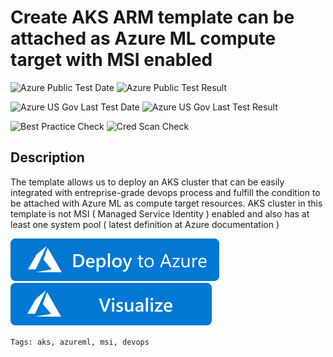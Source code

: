 # Create AKS ARM template can be attached as Azure ML compute target with MSI enabled
![Azure Public Test Date](https://azurequickstartsservice.blob.core.windows.net/badges/101-aks-azml-targetcompute/PublicLastTestDate.svg)
![Azure Public Test Result](https://azurequickstartsservice.blob.core.windows.net/badges/101-aks-azml-targetcompute/PublicDeployment.svg)

![Azure US Gov Last Test Date](https://azurequickstartsservice.blob.core.windows.net/badges/101-aks-azml-targetcompute/FairfaxLastTestDate.svg)
![Azure US Gov Last Test Result](https://azurequickstartsservice.blob.core.windows.net/badges/101-aks-azml-targetcompute/FairfaxDeployment.svg)

![Best Practice Check](https://azurequickstartsservice.blob.core.windows.net/badges/101-aks-azml-targetcompute/BestPracticeResult.svg)
![Cred Scan Check](https://azurequickstartsservice.blob.core.windows.net/badges/101-aks-azml-targetcompute/CredScanResult.svg)

## Description
The template allows us to deploy an AKS cluster that can be easily integrated with entreprise-grade devops process and fulfill the condition to be attached with Azure ML as compute target resources. AKS cluster in this template is not MSI ( Managed Service Identity ) enabled and also has at least one system pool ( latest definition at Azure documentation )


[![Deploy To Azure](https://raw.githubusercontent.com/Azure/azure-quickstart-templates/master/1-CONTRIBUTION-GUIDE/images/deploytoazure.svg?sanitize=true)](http://armviz.io/#/?load=https%3A%2F%2Fraw.githubusercontent.com%2FAzure%2Fazure-quickstart-templates%2Fmaster%2F101-aks-azml-targetcompute%2Fazuredeploy.json)  [![Visualize](https://raw.githubusercontent.com/Azure/azure-quickstart-templates/master/1-CONTRIBUTION-GUIDE/images/visualizebutton.svg?sanitize=true)](http://armviz.io/#/?load=https%3A%2F%2Fraw.githubusercontent.com%2FAzure%2Fazure-quickstart-templates%2Fmaster%2F101-aks-azml-targetcompute%2Fazuredeploy.json)


`Tags: aks, azureml, msi, devops`
